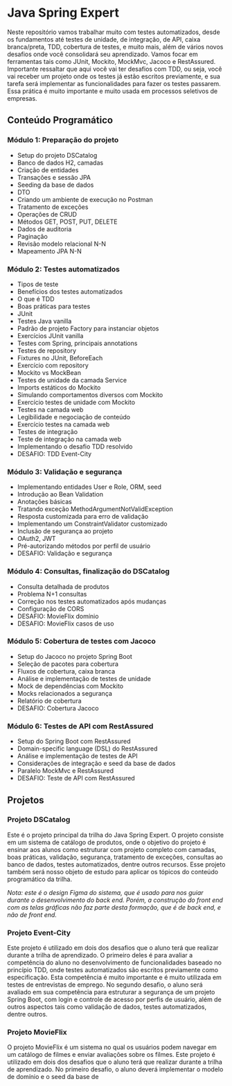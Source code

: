 # Java Spring Expert

Neste repositório vamos trabalhar muito com testes automatizados, desde os fundamentos até testes de unidade, de integração, de API, caixa branca/preta, TDD, cobertura de testes, e muito mais, além de vários novos desafios onde você consolidará seu aprendizado. Vamos focar em ferramentas tais como JUnit, Mockito, MockMvc, Jacoco e RestAssured. Importante ressaltar que aqui você vai ter desafios com TDD, ou seja, você vai receber um projeto onde os testes já estão escritos previamente, e sua tarefa será implementar as funcionalidades para fazer os testes passarem. Essa prática é muito importante e muito usada em processos seletivos de empresas.

## Conteúdo Programático

### Módulo 1: Preparação do projeto
- Setup do projeto DSCatalog
- Banco de dados H2, camadas
- Criação de entidades
- Transações e sessão JPA
- Seeding da base de dados
- DTO
- Criando um ambiente de execução no Postman
- Tratamento de exceções
- Operações de CRUD
- Métodos GET, POST, PUT, DELETE
- Dados de auditoria
- Paginação
- Revisão modelo relacional N-N
- Mapeamento JPA N-N

### Módulo 2: Testes automatizados
- Tipos de teste
- Benefícios dos testes automatizados
- O que é TDD
- Boas práticas para testes
- JUnit
- Testes Java vanilla
- Padrão de projeto Factory para instanciar objetos
- Exercícios JUnit vanilla
- Testes com Spring, principais annotations
- Testes de repository
- Fixtures no JUnit, BeforeEach
- Exercício com repository
- Mockito vs MockBean
- Testes de unidade da camada Service
- Imports estáticos do Mockito
- Simulando comportamentos diversos com Mockito
- Exercício testes de unidade com Mockito
- Testes na camada web
- Legibilidade e negociação de conteúdo
- Exercício testes na camada web
- Testes de integração
- Teste de integração na camada web
- Implementando o desafio TDD resolvido
- DESAFIO: TDD Event-City

### Módulo 3: Validação e segurança
- Implementando entidades User e Role, ORM, seed
- Introdução ao Bean Validation
- Anotações básicas
- Tratando exceção MethodArgumentNotValidException
- Resposta customizada para erro de validação
- Implementando um ConstraintValidator customizado
- Inclusão de segurança ao projeto
- OAuth2, JWT
- Pré-autorizando métodos por perfil de usuário
- DESAFIO: Validação e segurança

### Módulo 4: Consultas, finalização do DSCatalog
- Consulta detalhada de produtos
- Problema N+1 consultas
- Correção nos testes automatizados após mudanças
- Configuração de CORS
- DESAFIO: MovieFlix domínio
- DESAFIO: MovieFlix casos de uso

### Módulo 5: Cobertura de testes com Jacoco
- Setup do Jacoco no projeto Spring Boot
- Seleção de pacotes para cobertura
- Fluxos de cobertura, caixa branca
- Análise e implementação de testes de unidade
- Mock de dependências com Mockito
- Mocks relacionados a segurança
- Relatório de cobertura
- DESAFIO: Cobertura Jacoco

### Módulo 6: Testes de API com RestAssured
- Setup do Spring Boot com RestAssured
- Domain-specific language (DSL) do RestAssured
- Análise e implementação de testes de API
- Considerações de integração e seed da base de dados
- Paralelo MockMvc e RestAssured
- DESAFIO: Teste de API com RestAssured

## Projetos

### Projeto DSCatalog
Este é o projeto principal da trilha do Java Spring Expert. O projeto consiste em um sistema de catálogo de produtos, onde o objetivo do projeto é ensinar aos alunos como estruturar com projeto completo com camadas, boas práticas, validação, segurança, tratamento de exceções, consultas ao banco de dados, testes automatizados, dentre outros recursos. Esse projeto também será nosso objeto de estudo para aplicar os tópicos do conteúdo programático da trilha.

*Nota: este é o design Figma do sistema, que é usado para nos guiar durante o desenvolvimento do back end. Porém, a construção do front end com as telas gráficas não faz parte desta formação, que é de back end, e não de front end.*

### Projeto Event-City
Este projeto é utilizado em dois dos desafios que o aluno terá que realizar durante a trilha de aprendizado. O primeiro deles é para avaliar a competência do aluno no desenvolvimento de funcionalidades baseado no princípio TDD, onde testes automatizados são escritos previamente como especificação. Esta competência é muito importante e é muito utilizada em testes de entrevistas de emprego. No segundo desafio, o aluno será avaliado em sua competência para estruturar a segurança de um projeto Spring Boot, com login e controle de acesso por perfis de usuário, além de outros aspectos tais como validação de dados, testes automatizados, dentre outros.

### Projeto MovieFlix
O projeto MovieFlix é um sistema no qual os usuários podem navegar em um catálogo de filmes e enviar avaliações sobre os filmes. Este projeto é utilizado em dois dos desafios que o aluno terá que realizar durante a trilha de aprendizado. No primeiro desafio, o aluno deverá implementar o modelo de domínio e o seed da base de
